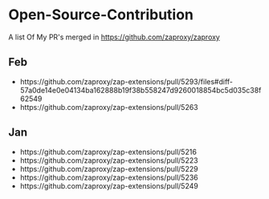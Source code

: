 # Open-Source-Contribution
A list Of My PR's merged in https://github.com/zaproxy/zaproxy

## Feb
<ul> 
<li>https://github.com/zaproxy/zap-extensions/pull/5293/files#diff-57a0de14e0e04134ba162888b19f38b558247d9260018854bc5d035c38f62549</li> 
<li>https://github.com/zaproxy/zap-extensions/pull/5263</li>
</ul>

## Jan
<ul> 
  <li> https://github.com/zaproxy/zap-extensions/pull/5216 </li>
  <li> https://github.com/zaproxy/zap-extensions/pull/5223 </li>
  <li> https://github.com/zaproxy/zap-extensions/pull/5229 </li>
  <li> https://github.com/zaproxy/zap-extensions/pull/5236 </li>
  <li> https://github.com/zaproxy/zap-extensions/pull/5249 </li>
</ul>

